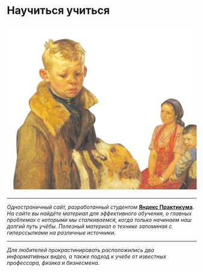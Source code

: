 # Научиться учиться
![Опять двойка](./images/header-image.png)
---
---
_Одностраничный сайт, разработанный студентом_ __[Яндекс Практикума](https://practicum.yandex.ru/)__. _На сайте вы найдёте материал для эффективного обучения, о главных проблемах с которыми мы сталкиваемся, когда только начинаем наш долгий путь учёбы. Полезный материал о технике запоминая с гиперссылками на различные источники._
***
_Для любителей прокрастинировать расположились два информативных видео, а также подход к учебе от известных профессора, физика и бизнесмена._